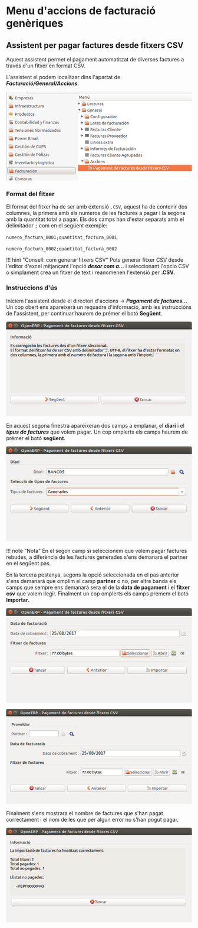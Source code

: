 # Menu d'accions de facturació genèriques

## Assistent per pagar factures desde fitxers CSV

Aquest assistent permet el pagament automatitzat de diverses factures a través
d'un fitxer en format CSV.

L'assistent el podem localitzar dins l'apartat de
***Facturació/General/Accions***.

![](_static/menu_acciones/asistente_pagar_facturas_csv/CA/menu_location.png)

### Format del fitxer
El format del fitxer ha de ser amb extensió `.CSV`, aquest ha de contenir dos
columnes, la primera amb els numeros de les factures a pagar i la segona amb
la quantitat total a pagar. Els dos camps han d'estar separats amb el delimitador
`;` com en el següent exemple:

`numero_factura_0001;quantitat_factura_0001`

`numero_factura_0002;quantitat_factura_0002`


!!! hint "Consell: com generar fitxers CSV"
    Pots generar fitxer CSV desde l'editor d'excel mitjançant
    l'opció **_desar com a..._** i seleccionant l'opcio CSV o simplament crea un
    fitxer de text i reanomenen l'extensió per **.CSV**.

### Instruccions d'ús
Iniciem l'assistent desde el directori d'accions
-> **_Pagament de factures..._**
Un cop obert ens apareixerà un requadre d'informació, amb les instruccións de
l'assistent, per continuar haurem de prémer el botó **Següent**.

![](_static/menu_acciones/asistente_pagar_facturas_csv/CA/step_1.png)

En aquest segona finestra apareixeran dos camps a emplanar, el **diari**
i el **_tipus de factures_** que volem pagar. Un cop omplerts els camps haurem
de prémer el botó **següent**.

![](_static/menu_acciones/asistente_pagar_facturas_csv/CA/step_2.png)

!!! note "Nota"
    En el segon camp si seleccionem que volem pagar factures rebudes, a
    diferència de les factures generades s'ens demanarà el partner en el següent
    pas.

En la tercera pestanya, segons la opció seleccionada en el pas anterior s'ens
demanarà que omplim el camp **partner** o no, per altre banda els camps que
sempre ens demanarà sera el de la **data de pagament** i el **fitxer csv** que
volem llegir.
Finalment un cop omplerts els camps premem el botó **Importar**.

![](_static/menu_acciones/asistente_pagar_facturas_csv/CA/step_3a.png)

![](_static/menu_acciones/asistente_pagar_facturas_csv/CA/step_3b.png)

Finalment s'ens mostrara el nombre de factures que s'han pagat correctament i el
nom de les que per algun error no s'han pogut pagar.

![](_static/menu_acciones/asistente_pagar_facturas_csv/CA/step_4.png)

